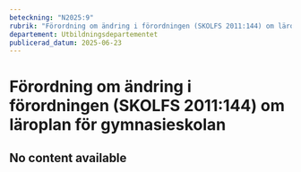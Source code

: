 ```yaml
---
beteckning: "N2025:9"
rubrik: "Förordning om ändring i förordningen (SKOLFS 2011:144) om läroplan för gymnasieskolan"
departement: Utbildningsdepartementet
publicerad_datum: 2025-06-23
---
```


# Förordning om ändring i förordningen (SKOLFS 2011:144) om läroplan för gymnasieskolan

## No content available